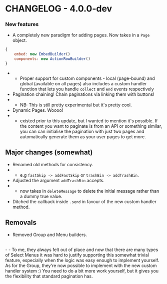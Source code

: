# CHANGELOG - 4.0.0-dev

### New features
- A completely new paradigm for adding pages. Now takes in a `Page` object.
```js
{
    embed: new EmbedBuilder()
    components: new ActionRowBuilder()
}
```
- - Proper support for custom components - local (page-bound) and global (available on all pages)
also includes a custom handler function that lets you handle `collect` and `end` events respectively
- Pagination chaining! Chain paginations via linking them with buttons!
- - NB: This is still pretty experimental but it's pretty cool. 
- Dynamic Pages. Woooo!
- - existed prior to this update, but I wanted to mention it's possible. If the content you want to paginate is from an API or something similar, you can can initialise the pagination with just two pages and automatically generate them as your user pages to get more.

## Major changes (somewhat) 
- Renamed old methods for consistency.
- - e.g `fastSkip -> addFastSkip` or `trashBin -> addTrashBin`.
- Adjusted the argument `addTrashBin` accepts.
- - now takes in `deleteMessage` to delete the initial message rather than a dummy true value.
- Ditched the callback inside `.send` in favour of the new custom handler method.

## Removals
- Removed Group and Menu builders. 
<br>
- - To me, they always felt out of place and now that there are many types of Select Menus it was hard to justify supporting  this somewhat trivial feature, especially when the logic was easy enough to implement yourself. As for the Group, they're now possible to implement with the new custom handler system :) You need to do a bit more work yourself, but it gives you the flexibility that standard pagination has.